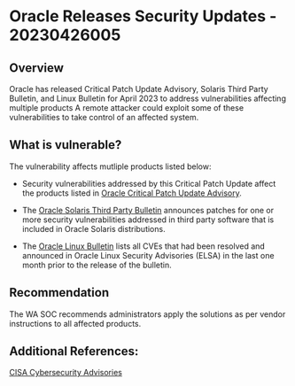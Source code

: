 #  Oracle Releases Security Updates - 20230426005

## Overview
Oracle has released Critical Patch Update Advisory, Solaris Third Party Bulletin, and Linux Bulletin for April 2023 to address vulnerabilities affecting multiple products
A remote attacker could exploit some of these vulnerabilities to take control of an affected system.

## What is vulnerable? 
The vulnerability affects mutliple products listed below:

- Security vulnerabilities addressed by this Critical Patch Update affect the products listed in [Oracle Critical Patch Update Advisory](https://www.oracle.com/security-alerts/cpuapr2023.html#AppendixRAPP).

- The [Oracle Solaris Third Party Bulletin](https://www.oracle.com/security-alerts/bulletinapr2023.html) announces patches for one or more security vulnerabilities addressed in third party software that is included in Oracle Solaris distributions.

- The [Oracle Linux Bulletin](https://www.oracle.com/security-alerts/linuxbulletinapr2023.html) lists all CVEs that had been resolved and announced in Oracle Linux Security Advisories (ELSA) in the last one month prior to the release of the bulletin.

## Recommendation
The WA SOC recommends administrators apply the solutions as per vendor instructions to all affected products.

## Additional References:
[CISA Cybersecurity Advisories](https://www.cisa.gov/news-events/alerts/2023/04/21/oracle-releases-security-updates)
